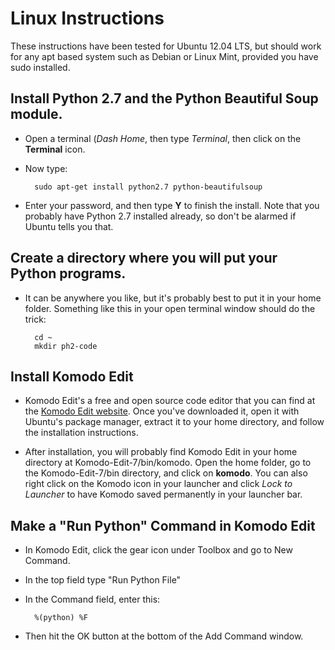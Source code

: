 <!---
This file, like everything else in http://github.com/jbfink/ph2-depot, is in the public domain. See http://github.com/jbfink/ph2-depot/LICENSE for details.
-->

# Linux Instructions

These instructions have been tested for Ubuntu 12.04 LTS, but should work for any apt based system such as Debian or Linux Mint, provided you have sudo installed.

## Install Python 2.7 and the Python Beautiful Soup module.

* Open a terminal (_Dash Home_, then type _Terminal_, then click on the **Terminal** icon.

* Now type:
	
		sudo apt-get install python2.7 python-beautifulsoup

* Enter your password, and then type **Y** to finish the install. Note that you probably have Python 2.7 installed already, so don't be alarmed if Ubuntu tells you that.

## Create a directory where you will put your Python programs. 

* It can be anywhere you like, but it's probably best to put it in your home folder. Something like this in your open terminal window should do the trick:

	
		cd ~
		mkdir ph2-code

## Install Komodo Edit
* Komodo Edit's a free and open source code editor that you can find at the [Komodo Edit website](http://www.activestate.com/komodo-edit). Once you've downloaded it, open it with Ubuntu's package manager, extract it to your home directory, and follow the installation instructions.

* After installation, you will probably find Komodo Edit in your home directory at Komodo-Edit-7/bin/komodo. Open the home folder, go to the Komodo-Edit-7/bin directory, and click on **komodo**. You can also right click on the Komodo icon in your launcher and click _Lock to Launcher_ to have Komodo saved permanently in your launcher bar.


## Make a "Run Python" Command in Komodo Edit

* In Komodo Edit, click the gear icon under Toolbox and go to New Command.
* In the top field type "Run Python File"
* In the Command field, enter this:

		%(python) %F

* Then hit the OK button at the bottom of the Add Command window. 
